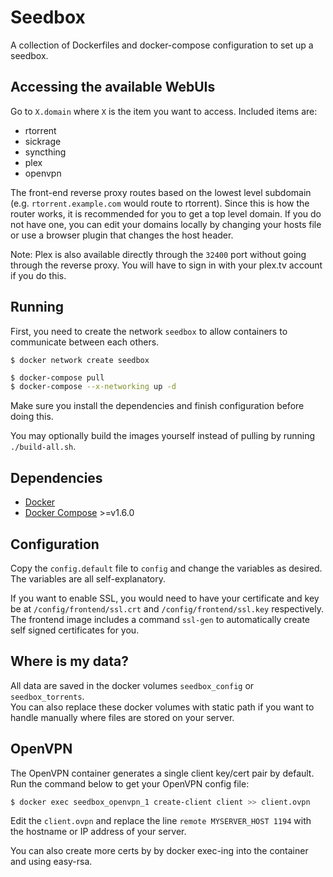 # Seedbox
A collection of Dockerfiles and docker-compose configuration to set up a
seedbox.

## Accessing the available WebUIs
Go to `X.domain` where `X` is the item you want to access.
Included items are:
- rtorrent
- sickrage
- syncthing
- plex
- openvpn

The front-end reverse proxy routes based on the lowest level subdomain (e.g.
`rtorrent.example.com` would route to rtorrent). Since this is how the router
works, it is recommended for you to get a top level domain. If you do not have
one, you can edit your domains locally by changing your hosts file or use a
browser plugin that changes the host header.

Note: Plex is also available directly through the `32400` port without going
through the reverse proxy. You will have to sign in with your plex.tv account
if you do this.

## Running

First, you need to create the network `seedbox` to allow containers to communicate between
each others.

    $ docker network create seedbox

```sh
$ docker-compose pull
$ docker-compose --x-networking up -d
```
Make sure you install the dependencies and finish configuration before doing
this.

You may optionally build the images yourself instead of pulling by running
`./build-all.sh`.

## Dependencies
- [Docker](https://github.com/docker/docker)
- [Docker Compose](https://github.com/docker/compose) >=v1.6.0

## Configuration
Copy the `config.default` file to `config` and change the variables as desired.
The variables are all self-explanatory.

If you want to enable SSL, you would need to have your certificate and key be
at `/config/frontend/ssl.crt` and `/config/frontend/ssl.key` respectively.  The
frontend image includes a command `ssl-gen` to automatically create self signed
certificates for you.

## Where is my data?
All data are saved in the docker volumes `seedbox_config` or
`seedbox_torrents`.  
You can also replace these docker volumes with static path if you want to handle manually
where files are stored on your server.

## OpenVPN
The OpenVPN container generates a single client key/cert pair by default.
Run the command below to get your OpenVPN config file:
```sh
$ docker exec seedbox_openvpn_1 create-client client >> client.ovpn
```
Edit the `client.ovpn` and replace the line `remote MYSERVER_HOST 1194` with
the hostname or IP address of your server.

You can also create more certs by by docker exec-ing into the container and
using easy-rsa.
